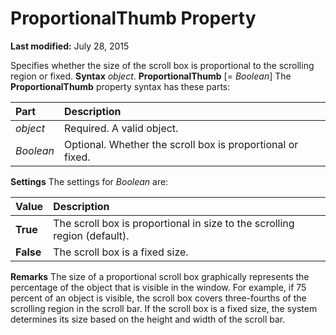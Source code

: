 
# ProportionalThumb Property

 **Last modified:** July 28, 2015


Specifies whether the size of the scroll box is proportional to the scrolling region or fixed.
 **Syntax**
 _object_. **ProportionalThumb** [= _Boolean_]
The  **ProportionalThumb** property syntax has these parts:


|**Part**|**Description**|
|:-----|:-----|
| _object_|Required. A valid object.|
| _Boolean_|Optional. Whether the scroll box is proportional or fixed.|
 **Settings**
The settings for  _Boolean_ are:


|**Value**|**Description**|
|:-----|:-----|
| **True**|The scroll box is proportional in size to the scrolling region (default).|
| **False**|The scroll box is a fixed size.|
 **Remarks**
The size of a proportional scroll box graphically represents the percentage of the object that is visible in the window. For example, if 75 percent of an object is visible, the scroll box covers three-fourths of the scrolling region in the scroll bar.
If the scroll box is a fixed size, the system determines its size based on the height and width of the scroll bar.
